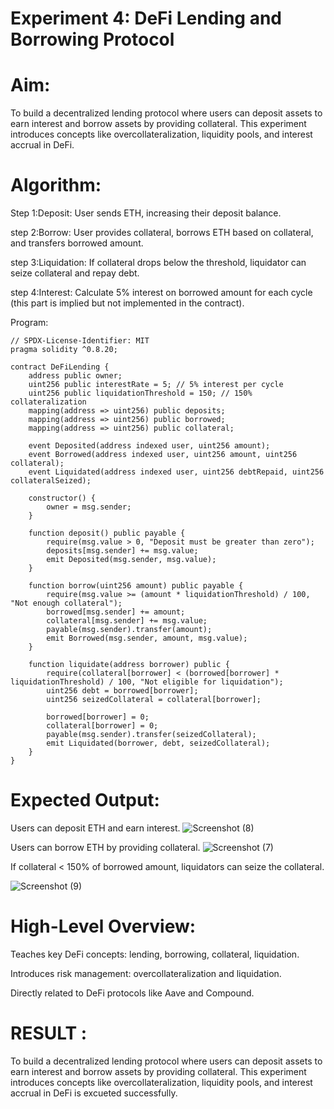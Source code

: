 # Experiment 4: DeFi Lending and Borrowing Protocol
# Aim:
To build a decentralized lending protocol where users can deposit assets to earn interest and borrow assets by providing collateral. This experiment introduces concepts like overcollateralization, liquidity pools, and interest accrual in DeFi.

# Algorithm:
Step 1:Deposit: User sends ETH, increasing their deposit balance.

step 2:Borrow: User provides collateral, borrows ETH based on collateral, and transfers borrowed amount.

step 3:Liquidation: If collateral drops below the threshold, liquidator can seize collateral and repay debt.

step 4:Interest: Calculate 5% interest on borrowed amount for each cycle (this part is implied but not implemented in the contract).

Program:
```
// SPDX-License-Identifier: MIT
pragma solidity ^0.8.20;

contract DeFiLending {
    address public owner;
    uint256 public interestRate = 5; // 5% interest per cycle
    uint256 public liquidationThreshold = 150; // 150% collateralization
    mapping(address => uint256) public deposits;
    mapping(address => uint256) public borrowed;
    mapping(address => uint256) public collateral;

    event Deposited(address indexed user, uint256 amount);
    event Borrowed(address indexed user, uint256 amount, uint256 collateral);
    event Liquidated(address indexed user, uint256 debtRepaid, uint256 collateralSeized);

    constructor() {
        owner = msg.sender;
    }

    function deposit() public payable {
        require(msg.value > 0, "Deposit must be greater than zero");
        deposits[msg.sender] += msg.value;
        emit Deposited(msg.sender, msg.value);
    }

    function borrow(uint256 amount) public payable {
        require(msg.value >= (amount * liquidationThreshold) / 100, "Not enough collateral");
        borrowed[msg.sender] += amount;
        collateral[msg.sender] += msg.value;
        payable(msg.sender).transfer(amount);
        emit Borrowed(msg.sender, amount, msg.value);
    }

    function liquidate(address borrower) public {
        require(collateral[borrower] < (borrowed[borrower] * liquidationThreshold) / 100, "Not eligible for liquidation");
        uint256 debt = borrowed[borrower];
        uint256 seizedCollateral = collateral[borrower];

        borrowed[borrower] = 0;
        collateral[borrower] = 0;
        payable(msg.sender).transfer(seizedCollateral);
        emit Liquidated(borrower, debt, seizedCollateral);
    }
}
```
# Expected Output:
Users can deposit ETH and earn interest.
![Screenshot (8)](https://github.com/user-attachments/assets/b73b1e66-1f82-41e6-98f7-b24258139b10)

Users can borrow ETH by providing collateral.
![Screenshot (7)](https://github.com/user-attachments/assets/f3a86803-40b3-4c7c-8765-2738b4a3001b)

If collateral < 150% of borrowed amount, liquidators can seize the collateral.

![Screenshot (9)](https://github.com/user-attachments/assets/c8803d79-da67-4434-9484-74787923e2c7)



# High-Level Overview:
Teaches key DeFi concepts: lending, borrowing, collateral, liquidation.


Introduces risk management: overcollateralization and liquidation.


Directly related to DeFi protocols like Aave and Compound.

# RESULT : 
To build a decentralized lending protocol where users can deposit assets to earn interest and borrow assets by providing collateral. This experiment introduces concepts like overcollateralization, liquidity pools, and interest accrual in DeFi is excueted successfully.

